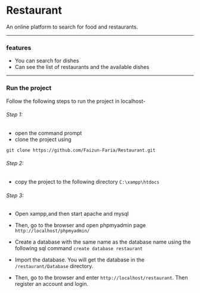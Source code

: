 # Restaurant

An online platform to search for food and restaurants.

---------------------------

### features
- You can search for dishes
- Can see the list of restaurants and the available dishes

---------------------------

### Run the project
Follow the following steps to run the project in localhost-

###### Step 1: 
- open the command prompt
- clone  the project using 
```
git clone https://github.com/Faizun-Faria/Restaurant.git
```

###### Step 2:
- copy the project to the following directory
`C:\xampp\htdocs`

###### Step 3:
- Open xampp,and then start apache and mysql
- Then, go to the browser and open phpmyadmin page `http://localhost/phpmyadmin/`
- Create a database with the same name as the database name using the following sql command `create database restaurant`
- Import the database. You will get the database in the `/restaurant/Database` directory.

- Then, go to the browser and enter `http://localhost/restaurant`. Then register an account and login. 
